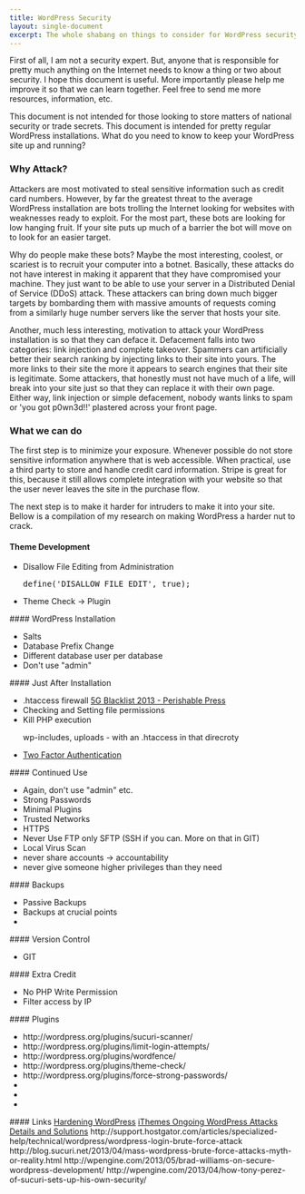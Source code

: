 ```yaml
---
title: WordPress Security
layout: single-document
excerpt: The whole shabang on things to consider for WordPress security.
---
```


First of all, I am not a security expert. But, anyone that is responsible for pretty much anything on the Internet needs to know a thing or two about security. I hope this document is useful. More importantly please help me improve it so that we can learn together. Feel free to send me more resources, information, etc.

<!-- WordPress security and web security in general is primarily about minimizing the likelihood of being attacked. There is no such thing as perfect security. <a href="http://arstechnica.com/security/2013/09/meet-hidden-lynx-the-most-elite-hacker-crew-youve-never-heard-of/" target="_blank">Hacking for hire</a> is big business. If there is will there is a way. So, the real questions are: How strong is their will? How easy is the way?
 -->

This document is not intended for those looking to store matters of national security or trade secrets. This document is intended for pretty regular WordPress installations. What do you need to know to keep your WordPress site up and running?

<!-- First, what are the real threats to the average WordPress installation? A malicious hacker is interested in information and control. The most common piece of information clients of mine occasionally have to deal with is credit card information. This in information that certainly attracts the interest of attackers and is critical to keep away from attackers. This is a prime area where security needs to be taken seriously. Frequently the most cost effective way to keep credit card information secure is to hire a third party to handle it. There are some great services out there that integrate directly into your website so that the user has a very consistent purchasing experience on your website, but the actual sensitive information never touches your server and goes directly to a very secure third party. So, first step of security: minimize your attackable surface.

http://mashable.com/category/ddos/ -->

### Why Attack?

Attackers are most motivated to steal sensitive information such as credit card numbers. However, by far the greatest threat to the average WordPress installation are bots trolling the Internet looking for websites with weaknesses ready to exploit. For the most part, these bots are looking for low hanging fruit. If your site puts up much of a barrier the bot will move on to look for an easier target.

Why do people make these bots? Maybe the most interesting, coolest, or scariest is to recruit your computer into a botnet. Basically, these attacks do not have interest in making it apparent that they have compromised your machine. They just want to be able to use your server in a Distributed Denial of Service (DDoS) attack. These attackers can bring down much bigger targets by bombarding them with massive amounts of requests coming from a similarly huge number servers like the server that hosts your site.

Another, much less interesting, motivation to attack your WordPress installation is so that they can deface it. Defacement falls into two categories: link injection and complete takeover. Spammers can artificially better their search ranking by injecting links to their site into yours. The more links to their site the more it appears to search engines that their site is legitimate. Some attackers, that honestly must not have much of a life, will break into your site just so that they can replace it with their own page. Either way, link injection or simple defacement, nobody wants links to spam or 'you got p0wn3d!!' plastered across your front page.

<!-- Step One: minimize attack surface.

Whenever possible do not store sensitive information anywhere that is web accessible. When practical, use a third party to store and handle credit card information. Stripe is great for this, because it still allows complete integration with your website so that the user never leaves the site in the purchase flow. -->

<!-- Why would someone want access to your WordPress installation? I break the motivation of malicious hackers down into two categories: steal your information, control your machine. For each of these I will as two questions: How important is it that your website not be compromised? and How motivated are others to getting into it?

Information is king. There is nothing more valuable that information these days. There is big money behind stealing information like trade secrets or matters of national security, but those issues are way out of my depth. With big money comes big motivation. Credit card information is likely the most valuable information that my clients may ask me to deal with. My advice is always to host credit card information with third party service. Stealing credit card information is not quite as big business as corporate espionage but the motivation is still very high, and your risk as a business owner is even higher.

Another example of information security that I have had to deal with is client patient confidentiality. So, what is the assessment of the threat here? Your business is totally dependent upon keeping this information private.


Private
	1. a :  intended for or restricted to the use of a particular person, group, or class <a private park>
	b :  belonging to or concerning an individual person, company, or interest <a private house>
	3. c :  preferring to keep personal affairs to oneself :  valuing privacy highly d :  unsuitable for public use or display
Secret
	1. a :  kept from knowledge or view :  hidden
	b :  marked by the habit of discretion :  closemouthed
	c :  working with hidden aims or methods :  undercover <a secret agent>
	d :  not acknowledged :  unavowed <a secret bride>
	e :  conducted in secret <a secret trial> -->

### What we can do

The first step is to minimize your exposure. Whenever possible do not store sensitive information anywhere that is web accessible. When practical, use a third party to store and handle credit card information. Stripe is great for this, because it still allows complete integration with your website so that the user never leaves the site in the purchase flow.

The next step is to make it harder for intruders to make it into your site. Bellow is a compilation of my research on making WordPress a harder nut to crack.

#### Theme Development
<ul>
	<li>Disallow File Editing from Administration <pre>define('DISALLOW_FILE_EDIT', true);</pre></li>
	<li>Theme Check -> Plugin</li>
</ul>
#### WordPress Installation
<ul>
	<li>Salts</li>
	<li>Database Prefix Change</li>
	<li>Different database user per database</li>
	<li>Don't use "admin"</li>
</ul>
#### Just After Installation
<ul>
	<li>.htaccess firewall <a href="http://perishablepress.com/5g-blacklist-2013/">5G Blacklist 2013 - Perishable Press</a></li>
	<li>Checking and Setting file permissions</li>
	<li>Kill PHP execution
		<p>wp-includes, uploads - with an .htaccess in that direcroty
<!-- 			<pre>
				#Protect [Directory Name]
				<Files *.php>
				Deny from all
				</Files>
			</pre> -->
		</p>
	</li>
	<li><a href="http://en.blog.wordpress.com/2013/04/05/two-step-authentication/">Two Factor Authentication</a></li>
</ul>
#### Continued Use
<ul>
	<li>Again, don't use "admin" etc.</li>
	<li>Strong Passwords</li>
	<li>Minimal Plugins</li>
	<li>Trusted Networks</li>
	<li>HTTPS</li>
	<li>Never Use FTP only SFTP (SSH if you can. More on that in GIT)</li>
	<li>Local Virus Scan</li>
	<li>never share accounts -> accountability</li>
	<li>never give someone higher privileges than they need</li>
</ul>
#### Backups
<ul>
	<li>Passive Backups</li>
	<li>Backups at crucial points</li>
	<li></li>
</ul>
#### Version Control
<ul>
	<li>GIT</li>
</ul>
#### Extra Credit
<ul>
	<li>No PHP Write Permission</li>
	<li>Filter access by IP</li>
</ul>
#### Plugins
<ul>
	<li>http://wordpress.org/plugins/sucuri-scanner/</li>
	<li>http://wordpress.org/plugins/limit-login-attempts/</li>
	<li>http://wordpress.org/plugins/wordfence/</li>
	<li>http://wordpress.org/plugins/theme-check/</li>
	<li>http://wordpress.org/plugins/force-strong-passwords/</li>
	<li></li>
	<li></li>
	<li></li>
</ul>
#### Links
<a href="http://codex.wordpress.org/Hardening_WordPress">Hardening WordPress</a>
<a href="http://ithemes.com/2013/04/15/ongoing-wordpress-attacks-details-and-solutions/">iThemes Ongoing WordPress Attacks Details and Solutions</a>
http://support.hostgator.com/articles/specialized-help/technical/wordpress/wordpress-login-brute-force-attack
http://blog.sucuri.net/2013/04/mass-wordpress-brute-force-attacks-myth-or-reality.html
http://wpengine.com/2013/05/brad-williams-on-secure-wordpress-development/
http://wpengine.com/2013/04/how-tony-perez-of-sucuri-sets-up-his-own-security/


